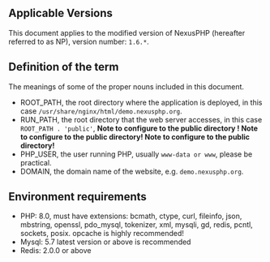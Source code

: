 <ArticleTopAd></ArticleTopAd>

## Applicable Versions

This document applies to the modified version of NexusPHP (hereafter referred to as NP), version number: `1.6.*`.

## Definition of the term

The meanings of some of the proper nouns included in this document.
- ROOT_PATH, the root directory where the application is deployed, in this case `/usr/share/nginx/html/demo.nexusphp.org`.
- RUN_PATH, the root directory that the web server accesses, in this case `ROOT_PATH . 'public'`, **Note to configure to the public directory ! Note to configure to the public directory! Note to configure to the public directory!**
- PHP_USER, the user running PHP, usually `www-data or www`, please be practical.
- DOMAIN, the domain name of the website, e.g. `demo.nexusphp.org`.

## Environment requirements

- PHP: 8.0, must have extensions: bcmath, ctype, curl, fileinfo, json, mbstring, openssl, pdo_mysql, tokenizer, xml, mysqli, gd, redis, pcntl, sockets, posix. opcache is highly recommended!
- Mysql: 5.7 latest version or above is recommended
- Redis: 2.0.0 or above




